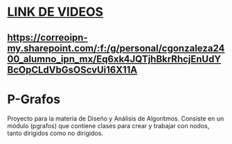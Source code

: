 # [LINK DE VIDEOS](https://correoipn-my.sharepoint.com/:f:/g/personal/cgonzaleza2400_alumno_ipn_mx/Eq6xk4JQTjhBkrRhcjEnUdYBcOpCLdVbGsOScvUi16X11A) #
## https://correoipn-my.sharepoint.com/:f:/g/personal/cgonzaleza2400_alumno_ipn_mx/Eq6xk4JQTjhBkrRhcjEnUdYBcOpCLdVbGsOScvUi16X11A ##

# P-Grafos
 Proyecto para la materia de Diseño y Análisis de Algorítmos. Consiste en un módulo (pgrafos) que contiene clases para crear y trabajar con nodos, tanto dirigidos como no dirigidos.
